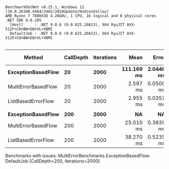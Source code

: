 ```

BenchmarkDotNet v0.15.1, Windows 11 (10.0.26100.4484/24H2/2024Update/HudsonValley)
AMD Ryzen 7 7800X3D 4.20GHz, 1 CPU, 16 logical and 8 physical cores
.NET SDK 9.0.205
  [Host]     : .NET 9.0.6 (9.0.625.26613), X64 RyuJIT AVX-512F+CD+BW+DQ+VL+VBMI
  DefaultJob : .NET 9.0.6 (9.0.625.26613), X64 RyuJIT AVX-512F+CD+BW+DQ+VL+VBMI


```
| Method              | CallDepth | Iterations | Mean       | Error     | StdDev    | Ratio | RatioSD | Rank | Gen0      | Gen1     | Allocated | Alloc Ratio |
|-------------------- |---------- |----------- |-----------:|----------:|----------:|------:|--------:|-----:|----------:|---------:|----------:|------------:|
| **ExceptionBasedFlow**  | **20**        | **2000**       | **111.169 ms** | **2.0446 ms** | **1.9125 ms** |  **1.00** |    **0.02** |    **3** |  **200.0000** |        **-** |  **15.69 MB** |        **1.00** |
| MultiErrorBasedFlow | 20        | 2000       |   2.597 ms | 0.0500 ms | 0.0535 ms |  0.02 |    0.00 |    1 |  144.5313 |        - |   6.93 MB |        0.44 |
| ListBasedErrorFlow  | 20        | 2000       |   2.955 ms | 0.0352 ms | 0.0312 ms |  0.03 |    0.00 |    2 |  156.2500 |        - |   7.54 MB |        0.48 |
|                     |           |            |            |           |           |       |         |      |           |          |           |             |
| **ExceptionBasedFlow**  | **200**       | **2000**       |         **NA** |        **NA** |        **NA** |     **?** |       **?** |    **?** |        **NA** |       **NA** |        **NA** |           **?** |
| MultiErrorBasedFlow | 200       | 2000       |  25.010 ms | 0.3939 ms | 0.3684 ms |     ? |       ? |    1 | 1343.7500 | 125.0000 |   65.3 MB |           ? |
| ListBasedErrorFlow  | 200       | 2000       |  38.270 ms | 0.5235 ms | 0.4371 ms |     ? |       ? |    2 | 1428.5714 | 142.8571 |  70.14 MB |           ? |

Benchmarks with issues:
  MultiErrorBenchmarks.ExceptionBasedFlow: DefaultJob [CallDepth=200, Iterations=2000]
